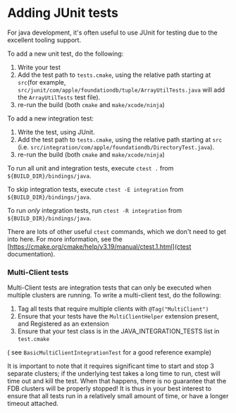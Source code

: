 Adding JUnit tests
===

For java development, it's often useful to use JUnit for testing due to the excellent tooling support.

To add a new unit test, do the following:

1. Write your test
2. Add the test path to `tests.cmake`, using the relative path starting at `src`(for example, `src/junit/com/apple/foundationdb/tuple/ArrayUtilTests.java` will add the `ArrayUtilTests` test file).
3. re-run the build (both `cmake` and `make/xcode/ninja`)

To add a new integration test:

1. Write the test, using JUnit.
2. Add the test path to `tests.cmake`, using the relative path starting at `src` (i.e. `src/integration/com/apple/foundationdb/DirectoryTest.java`).
3. re-run the build (both `cmake` and `make/xcode/ninja`)

To run all unit and integration tests, execute `ctest .` from `${BUILD_DIR}/bindings/java`. 

To skip integration tests, execute `ctest -E integration` from `${BUILD_DIR}/bindings/java`.

To run _only_ integration tests, run `ctest -R integration` from `${BUILD_DIR}/bindings/java`.

There are lots of other useful `ctest` commands, which we don't need to get into here. For more information,
see the [https://cmake.org/cmake/help/v3.19/manual/ctest.1.html](ctest documentation).

### Multi-Client tests
Multi-Client tests are integration tests that can only be executed when multiple clusters are running. To write a multi-client
test, do the following:

1. Tag all tests that require multiple clients with `@Tag("MultiClient")`
2. Ensure that your tests have the `MultiClientHelper` extension present, and Registered as an extension
3. Ensure that your test class is in the JAVA_INTEGRATION_TESTS list in `test.cmake`

( see `BasicMultiClientIntegrationTest` for a good reference example)

It is important to note that it requires significant time to start and stop 3 separate clusters; if the underlying test takes a long time to run,
ctest will time out and kill the test. When that happens, there is no guarantee that the FDB clusters will be properly stopped! It is thus
in your best interest to ensure that all tests run in a relatively small amount of time, or have a longer timeout attached.

